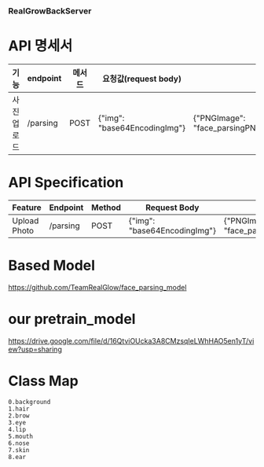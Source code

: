 ### RealGrowBackServer

# API 명세서

| 기능        | endpoint  | 메서드 | 요청값(request body)                   | 반환값(response body)                                |
|-------------|-----------|--------|----------------------------------------|-----------------------------------------------------|
| 사진업로드 | /parsing  | POST   | {"img": "base64EncodingImg"}          | {"PNGImage": "face_parsingPNGIMG(GrayScale)_base64EncodingImg"} |



# API Specification
| Feature       | Endpoint  | Method | Request Body                        | Response Body                                         |
|---------------|-----------|--------|-------------------------------------|--------------------------------------------------------|
| Upload Photo  | /parsing  | POST   | {"img": "base64EncodingImg"}       | {"PNGImage": "face_parsingPNGIMG(GrayScale)_base64EncodingImg"} |

# Based Model
https://github.com/TeamRealGlow/face_parsing_model

# our pretrain_model
https://drive.google.com/file/d/16QtviOUcka3A8CMzsqIeLWhHAO5en1yT/view?usp=sharing

# Class Map
    0.background
    1.hair
    2.brow
    3.eye
    4.lip
    5.mouth
    6.nose
    7.skin
    8.ear